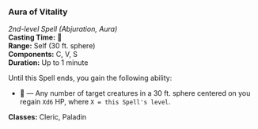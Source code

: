 ### Aura of Vitality
*2nd-level Spell (Abjuration, Aura)*  
**Casting Time:** 🔷  
**Range:** Self (30 ft. sphere)  
**Components:** C, V, S  
**Duration:** Up to 1 minute  

Until this Spell ends, you gain the following ability:
* 🔵 — Any number of target creatures in a 30 ft. sphere centered on you regain `Xd6` HP, where `X = this Spell's level`.

**Classes:** Cleric, Paladin
